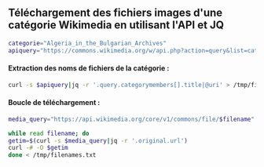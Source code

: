 ## Téléchargement des fichiers images d'une catégorie Wikimedia en utilisant l'API et JQ

```bash
categorie="Algeria_in_the_Bulgarian_Archives"
apiquery="https://commons.wikimedia.org/w/api.php?action=query&list=categorymembers&cmtitle=Category:$categorie&cmlimit=max&cmtype=file&format=json&formatversion=2"
```

#### Extraction des noms de fichiers de la catégorie :

```bash
curl -s $apiquery|jq -r '.query.categorymembers[].title|@uri' > /tmp/filenames.txt
```

#### Boucle de téléchargement :

```bash
media_query="https://api.wikimedia.org/core/v1/commons/file/$filename"

while read filename; do
getim=$(curl -s $media_query|jq -r '.original.url')
curl -# -O $getim
done < /tmp/filenames.txt
```
